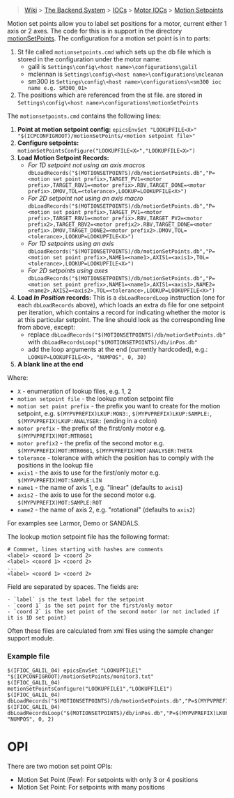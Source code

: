 > [Wiki](Home) > [The Backend System](The-Backend-System) > [IOCs](IOCs) > [Motor IOCs](Motor-IOCs) > [Motion Setpoints](Motion-Set-points)

Motion set points allow you to label set positions for a motor, current either 1 axis or 2 axes. The code for this is in support in the directory [motionSetPoints](https://github.com/ISISComputingGroup/EPICS-motionSetPoints). The configuration for a motion set point is in to parts:

1. St file called `motionsetpoints.cmd` which sets up the db file which is stored in the configuration under the motor name:
    - galil is `Settings\config\<host name>\configurations\galil`
    - mclennan is `Settings\config\<host name>\configurations\mcleanan`
    - sm300 is `Settings\config\<host name>\configurations\<sm300 ioc name e.g. SM300_01>`
1. The positions which are referenced from the st file. are stored in  `Settings\config\<host name>\configurations\motionSetPoints`

The  `motionsetpoints.cmd` contains the following lines:

1. **Point at motion setpoint config:** `epicsEnvSet "LOOKUPFILE<X>" "$(ICPCONFIGROOT)/motionSetPoints/<motion setpoint file>"`
1. **Configure setpoints:** `motionSetPointsConfigure("LOOKUPFILE<X>","LOOKUPFILE<X>")`
1. **Load Motion Setpoint Records:**
    * *For 1D setpoint not using an axis macros* `dbLoadRecords("$(MOTIONSETPOINTS)/db/motionSetPoints.db","P=<motion set point prefix>,TARGET_PV1=<motor prefix>,TARGET_RBV1=<motor prefix>.RBV,TARGET_DONE=<motor prefix>.DMOV,TOL=<tolerance>,LOOKUP=LOOKUPFILE<X>")`
    * *For 2D setpoint not using an axis macro* `dbLoadRecords("$(MOTIONSETPOINTS)/db/motionSetPoints.db","P=<motion set point prefix>,TARGET_PV1=<motor prefix>,TARGET_RBV1=<motor prefix>.RBV,TARGET_PV2=<motor prefix2>,TARGET_RBV2=<motor prefix2>.RBV,TARGET_DONE=<motor prefix>.DMOV,TARGET_DONE2=<motor prefix2>.DMOV,TOL=<tolerance>,LOOKUP=LOOKUPFILE<X>")`
    * *For 1D setpoints using an axis* `dbLoadRecords("$(MOTIONSETPOINTS)/db/motionSetPoints.db","P=<motion set point prefix>,NAME1=<name1>,AXIS1=<axis1>,TOL=<tolerance>,LOOKUP=LOOKUPFILE<X>")`
    * *For 2D setpoints using axes* `dbLoadRecords("$(MOTIONSETPOINTS)/db/motionSetPoints.db","P=<motion set point prefix>,NAME1=<name1>,AXIS1=<axis1>,NAME2=<name2>,AXIS2=<axis2>,TOL=<tolerance>,LOOKUP=LOOKUPFILE<X>")`
1. **Load _In Position_ records:** This is a `dbLoadRecordLoop` instruction (one for each `dbLoadRecords` above), which loads an extra `db` file for one setpoint per iteration, which contains a record for indicating whether the motor is at this particular setpoint. The line should look as the corresponding line from above, except:
    - replace `dbLoadRecords("$(MOTIONSETPOINTS)/db/motionSetPoints.db"` with `dbLoadRecordsLoop("$(MOTIONSETPOINTS)/db/inPos.db"`
    - add the loop arguments at the end (currently hardcoded), e.g.: `LOOKUP=LOOKUPFILE<X>, "NUMPOS", 0, 30)`
1. **A blank line at the end**

Where:
* `X` - enumeration of lookup files, e.g. 1, 2
* `motion setpoint file` - the lookup motion setpoint file
* `motion set point prefix` - the prefix you want to create for the motion setpoint, e.g. `$(MYPVPREFIX)LKUP:MON3:`, `$(MYPVPREFIX)LKUP:SAMPLE:`, `$(MYPVPREFIX)LKUP:ANALYSER:` (ending in a colon)
* `motor prefix` - the prefix of the first/only motor e.g. `$(MYPVPREFIX)MOT:MTR0601`
* `motor prefix2` - the prefix of the second motor e.g. `$(MYPVPREFIX)MOT:MTR0601`, `$(MYPVPREFIX)MOT:ANALYSER:THETA` 
* `tolerance` - tolerance with which the position has to comply with the positions in the lookup file
* `axis1` - the axis to use for the first/only motor e.g. `$(MYPVPREFIX)MOT:SAMPLE:LIN`
* `name1` -  the name of axis 1, e.g. "linear" (defaults to `axis1`)
* `axis2` - the axis to use for the second motor e.g. `$(MYPVPREFIX)MOT:SAMPLE:ROT`
* `name2` -  the name of axis 2, e.g. "rotational" (defaults to `axis2`)

For examples see Larmor, Demo or SANDALS.

The lookup motion setpoint file has the following format:

    # Commnet, lines starting with hashes are comments
    <label> <coord 1> <coord 2>
    <label> <coord 1> <coord 2>
    ...
    <label> <coord 1> <coord 2>

Field are separated by spaces. The fields are:

    - `label` is the text label for the setpoint
    - `coord 1` is the set point for the first/only motor
    - `coord 2` is the set point of the second motor (or not included if it is 1D set point)

Often these files are calculated from xml files using the sample changer support module.

### Example file

```
$(IFIOC_GALIL_04) epicsEnvSet "LOOKUPFILE1" "$(ICPCONFIGROOT)/motionSetPoints/monitor3.txt"
$(IFIOC_GALIL_04) motionSetPointsConfigure("LOOKUPFILE1","LOOKUPFILE1")
$(IFIOC_GALIL_04) dbLoadRecords("$(MOTIONSETPOINTS)/db/motionSetPoints.db","P=$(MYPVPREFIX)LKUP:MON3:,NAME1=linear,AXIS1=$(MYPVPREFIX)MOT:MONITOR3,TOL=0.1,LOOKUP=LOOKUPFILE1")
$(IFIOC_GALIL_04) dbLoadRecordsLoop("$(MOTIONSETPOINTS)/db/inPos.db","P=$(MYPVPREFIX)LKUP:MON3:,NAME1=linear,AXIS1=$(MYPVPREFIX)MOT:MONITOR3,TOL=0.1,LOOKUP=LOOKUPFILE1", "NUMPOS", 0, 2)
```

# OPI

There are two motion set point OPIs:
* Motion Set Point (Few): For setpoints with only 3 or 4 positions
* Motion Set Point: For setpoints with many positions
